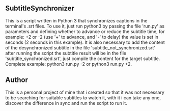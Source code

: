 ## SubtitleSynchronizer

This is a script written in Python 3 that synchronizes captions in the terminal's .srt files. To use it, just run python3 by passing the file 'run.py' as parameters and defining whether to advance or reduce the subtitle time, for example: +2 or -2 (use '+' to advance, and '-' to delay) the value is set in seconds (2 seconds in this example). It is also necessary to add the content of the desynchronized subtitle in the file 'subtitle_not_synchronized.srt' after running the script the subtitle result will be in the file 'subtitle_synchronized.srt', just compile the content for the target subtitle. Complete example: python3 run.py -2 or python3 run.py +2.

## Author

This is a personal project of mine that i created so that it was not necessary to be searching for suitable subtitles to watch it, with it i can take any one, discover the difference in sync and run the script to run it.
